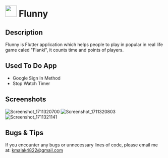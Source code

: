 # <img src='https://github.com/malak4822/Flunny/assets/71153710/ada3686e-1037-4816-8cc0-0406697c1079' width='36'> Flunny

## Description
Flunny is Flutter application which helps people to play in popular in real life game caled "Flanki", it counts time and points of players. 

## Used To Do App
- Google Sign In Method
- Stop Watch Timer

## Screenshots
![Screenshot_1711320700](https://github.com/malak4822/Flunny/assets/71153710/68e305ac-f601-4cd7-935d-3cce4340f7b2)
![Screenshot_1711320803](https://github.com/malak4822/Flunny/assets/71153710/831f4559-a9b1-4e0d-949a-90321f08c46c)
![Screenshot_1711321141](https://github.com/malak4822/Flunny/assets/71153710/b5abf94b-bd4c-4ea9-b7d1-77a76fbdb870)


## Bugs & Tips
If you encounter any bugs or unnecessary lines of code, please email me at: kmalak4822@gmail.com




